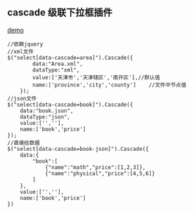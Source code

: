 cascade 级联下拉框插件
-
[demo](http://princekin.tjxuechuang.com/projects/xcascade/index.html)

	//依赖jquery
	//xml文件
	$("select[data-cascade=area]").Cascade({
            data:"Area.xml",
            dataType:"xml",
            value:['天津市','天津辖区','南开区'],//默认值
            name:['province','city','county']    //文件中节点值
        });
	//json文件
	$("select[data-cascade=book]").Cascade({
		data:"book.json",
		dataType:"json",
		value:['',''],
		name:['book','price']
	});
	//直接给数据
	$("select[data-cascade=book-json]").Cascade({
		data:{
			"book":[
				{"name":"math","price":[1,2,3]},
				{"name":"physical","price":[4,5,6]}
			]
		},
		value:['',''],
		name:['book','price']
	})